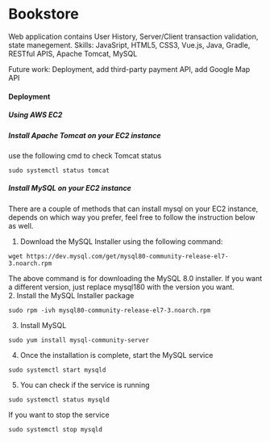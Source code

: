 # Bookstore
Web application contains User History, Server/Client transaction validation, state manegement. 
Skills: JavaSript, HTML5, CSS3, Vue.js, Java, Gradle, RESTful APIS, Apache Tomcat, MySQL

Future work: Deployment, add third-party payment API, add Google Map API

#### Deployment
##### Using AWS EC2 
##### Install Apache Tomcat on your EC2 instance
use the following cmd to check Tomcat status
```
sudo systemctl status tomcat
```
##### Install MySQL on your EC2 instance
There are a couple of methods that can install mysql on your EC2 instance, depends on which way you prefer, feel free to follow the instruction below as well.
1. Download the MySQL Installer using the following command:
```
wget https://dev.mysql.com/get/mysql80-community-release-el7-3.noarch.rpm
```
The above command is for downloading the MySQL 8.0 installer. If you want a different version, just replace mysql180 with the version you want.  
2. Install the MySQL Installer package
```
sudo rpm -ivh mysql80-community-release-el7-3.noarch.rpm
```
3. Install MySQL
```
sudo yum install mysql-community-server
```
4. Once the installation is complete, start the MySQL service
```
sudo systemctl start mysqld
```
5. You can check if the service is running
```
sudo systemctl status mysqld
```

If you want to stop the service
```
sudo systemctl stop mysqld
```
